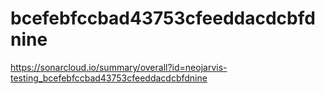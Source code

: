 # bcefebfccbad43753cfeeddacdcbfdnine
https://sonarcloud.io/summary/overall?id=neojarvis-testing_bcefebfccbad43753cfeeddacdcbfdnine
